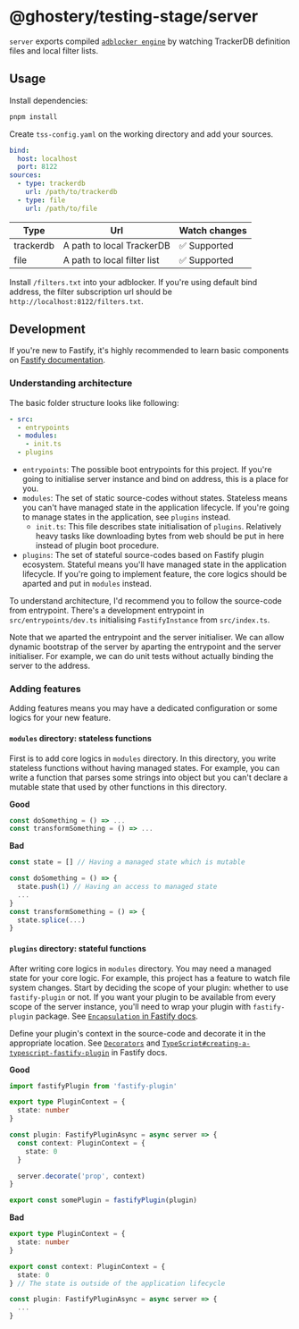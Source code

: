 # @ghostery/testing-stage/server

`server` exports compiled [`adblocker engine`](https://github.com/ghostery/adblocker) by watching TrackerDB definition files and local filter lists.

## Usage

Install dependencies:

```sh
pnpm install
```

Create `tss-config.yaml` on the working directory and add your sources.

```yaml
bind:
  host: localhost
  port: 8122
sources:
  - type: trackerdb
    url: /path/to/trackerdb
  - type: file
    url: /path/to/file
```

| Type      | Url                         | Watch changes |
|-----------|-----------------------------|---------------|
| trackerdb | A path to local TrackerDB   | ✅ Supported   |
| file      | A path to local filter list | ✅ Supported   |

Install `/filters.txt` into your adblocker.
If you're using default bind address, the filter subscription url should be `http://localhost:8122/filters.txt`.

## Development

If you're new to Fastify, it's highly recommended to learn basic components on [Fastify documentation](https://fastify.dev).

### Understanding architecture

The basic folder structure looks like following:

```yaml
- src:
  - entrypoints
  - modules:
    - init.ts
  - plugins
```

- `entrypoints`: The possible boot entrypoints for this project. If you're going to initialise server instance and bind on address, this is a place for you.
- `modules`: The set of static source-codes without states. Stateless means you can't have managed state in the application lifecycle. If you're going to manage states in the application, see `plugins` instead.
  - `init.ts`: This file describes state initialisation of `plugins`. Relatively heavy tasks like downloading bytes from web should be put in here instead of plugin boot procedure.
- `plugins`: The set of stateful source-codes based on Fastify plugin ecosystem. Stateful means you'll have managed state in the application lifecycle. If you're going to implement feature, the core logics should be aparted and put in `modules` instead.

To understand architecture, I'd recommend you to follow the source-code from entrypoint.
There's a development entrypoint in `src/entrypoints/dev.ts` initialising `FastifyInstance` from `src/index.ts`.

Note that we aparted the entrypoint and the server initialiser.
We can allow dynamic bootstrap of the server by aparting the entrypoint and the server initialiser.
For example, we can do unit tests without actually binding the server to the address.

### Adding features

Adding features means you may have a dedicated configuration or some logics for your new feature.

#### `modules` directory: stateless functions

First is to add core logics in `modules` directory.
In this directory, you write stateless functions without having managed states.
For example, you can write a function that parses some strings into object but you can't declare a mutable state that used by other functions in this directory.

**Good**

```javascript
const doSomething = () => ...
const transformSomething = () => ...
```

**Bad**

```javascript
const state = [] // Having a managed state which is mutable

const doSomething = () => {
  state.push(1) // Having an access to managed state
  ...
}
const transformSomething = () => {
  state.splice(...)
}
```

#### `plugins` directory: stateful functions

After writing core logics in `modules` directory.
You may need a managed state for your core logic.
For example, this project has a feature to watch file system changes.
Start by deciding the scope of your plugin: whether to use `fastify-plugin` or not.
If you want your plugin to be available from every scope of the server instance, you'll need to wrap your plugin with `fastify-plugin` package.
See [`Encapsulation` in Fastify docs](https://fastify.dev/docs/v4.25.x/Reference/Encapsulation/).

Define your plugin's context in the source-code and decorate it in the appropriate location. See [`Decorators`](https://fastify.dev/docs/v4.25.x/Reference/Decorators/) and [`TypeScript#creating-a-typescript-fastify-plugin`](https://fastify.dev/docs/v4.25.x/Reference/TypeScript/#creating-a-typescript-fastify-plugin) in Fastify docs.

**Good**

```typescript
import fastifyPlugin from 'fastify-plugin'

export type PluginContext = {
  state: number
}

const plugin: FastifyPluginAsync = async server => {
  const context: PluginContext = {
    state: 0
  }

  server.decorate('prop', context)
}

export const somePlugin = fastifyPlugin(plugin)
```

**Bad**

```typescript
export type PluginContext = {
  state: number
}

export const context: PluginContext = {
  state: 0
} // The state is outside of the application lifecycle

const plugin: FastifyPluginAsync = async server => {
  ...
}
```
